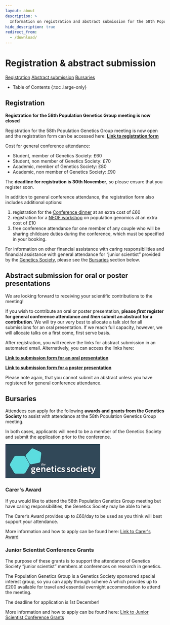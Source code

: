 ```yaml
---
layout: about
description: >
  Information on registration and abstract submission for the 58th Population Genetics Group meeting
hide_description: true
redirect_from:
  - /download/
---
```


# Registration & abstract submission

[Registration](#registration) [Abstract submission](#abstract-submission-for-oral-or-poster-presentations) [Bursaries](#bursaries)

- Table of Contents
{:toc .large-only}

## Registration

****Registration for the 58th Population Genetics Group meeting is now closed****


Registration for the 58th Population Genetics Group meeting is now open and the registration form can be accessed here: [**Link to registration form**](https://onlineshop.shef.ac.uk/conferences-and-events/faculty-of-science/school-of-biosciences/population-genetics-group-annual-conference-popgroup58)

Cost for general conference attendance:
- Student, member of Genetics Society: £60
- Student, non member of Genetics Society: £70
- Academic, member of Genetics Society: £80
- Academic, non member of Genetics Society: £90

The **deadline for registration is 30th November**, so please ensure that you register soon.

In addition to general conference attendance, the registration form also includes additional options:
1. registration for the [Conference dinner](/program.md/#conference-dinner) at an extra cost of £60
2. registration for a [NEOF workshop](/program.md/#workshop) on population genomics at an extra cost of £10
3. free conference attendance for one member of any couple who will be sharing childcare duties during the conference, which must be specified in your booking.

For information on other financial assistance with caring responsibilities and financial assistance with general attendance for “junior scientist” provided by the [Genetics Society](/assets/img/GSLogoFCOD.jpg), please see the [Bursaries](#bursaries) section below.


## Abstract submission for oral or poster presentations

We are looking forward to receiving your scientific contributions to the meeting! 

If you wish to contribute an oral or poster presentation, **please *first* register for general conference attendance and *then* submit an abstract for a contribution**. We will try our very best to allocate a talk slot for all submissions for an oral presentation. If we reach full capacity, however, we will allocate talks on a first come, first serve basis. 

After registration, you will receive the links for abstract submission in an automated email. Alternatively, you can access the links here:

[**Link to submission form for an oral presentation**](https://forms.gle/whVTCAw1sAfSNvaS8)

[**Link to submission form for a poster presentation**](https://docs.google.com/forms/d/e/1FAIpQLScurtt9OiS93gHdS1gb8rX9yPeQefiaB9_l01cpBiJY62_AOw/viewform)

Please note again, that you cannot submit an abstract unless you have registered for general conference attendance.

## Bursaries

Attendees can apply for the following **awards and grants from the Genetics Society** to assist with attendance at the 58th Population Genetics Group meeting.

In both cases, applicants will need to be a member of the Genetics Society and submit the application prior to the conference.

![Genetics Society](/assets/img/GSLogoFCOD.jpg)

### Carer's Award

If you would like to attend the 58th Population Genetics Group meeting but have caring responsibilities, the Genetics Society may be able to help.

The Carer’s Award provides up to £60/day to be used as you think will best support your attendance.

More information and how to apply can be found here: [Link to Carer's Award](https://genetics.org.uk/grants/carers-award/)

### Junior Scientist Conference Grants

The purpose of these grants is to support the attendance of Genetics Society “junior scientist” members at conferences on research in genetics.

The Population Genetics Group is a Genetics Society sponsored special interest group, so you can apply through scheme A which provides up to £200 available for travel and essential overnight accommodation to attend the meeting.

The deadline for application is 1st December!

More information and how to apply can be found here: [Link to Junior Scientist Conference Grants](https://genetics.org.uk/grants/junior-scientist-conference-grants/)